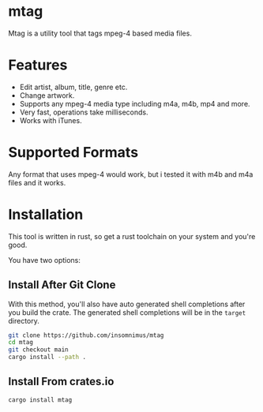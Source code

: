 # mtag

Mtag is a utility tool that tags mpeg-4  based media files.

# Features

-	Edit artist, album, title, genre etc.
-	Change artwork.
-	Supports any mpeg-4 media type including m4a, m4b, mp4 and more.
-	Very fast, operations take milliseconds.
-	Works with iTunes.

# Supported Formats

Any format that uses mpeg-4 would work, but i tested it with m4b and m4a files and it works.

# Installation

This tool is written in rust, so get a rust toolchain on your system and you're good.

You have two options:

## Install After Git Clone

With this method, you'll also have auto generated shell completions after you build the crate. 
The generated shell completions will be in the `target` directory.

```sh
git clone https://github.com/insomnimus/mtag
cd mtag
git checkout main
cargo install --path .
```

## Install From crates.io

`cargo install mtag`
